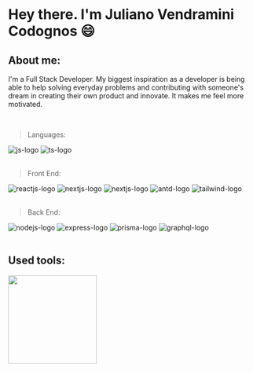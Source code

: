 # Hey there. I'm Juliano Vendramini Codognos :smile:

## About me:
I'm a Full Stack Developer. My biggest inspiration as a developer is being able to help solving everyday problems and contributing with someone's dream in creating their own product and innovate. It makes me feel more motivated.

<br>

> Languages:
<div display: flex>
  <img src="https://img.shields.io/badge/JavaScript-323330?style=for-the-badge&logo=javascript&logoColor=F7DF1E" alt="js-logo" /> 
  <img src="https://img.shields.io/badge/TypeScript-007ACC?style=for-the-badge&logo=typescript&logoColor=white" alt="ts-logo" />
</div>

<br>

> Front End:
<div display: flex>
  <img src="https://img.shields.io/badge/React-20232A?style=for-the-badge&logo=react&logoColor=61DAFB" alt="reactjs-logo" /> 
  <img src="https://img.shields.io/badge/next.js-000000?style=for-the-badge&logo=nextdotjs&logoColor=white" alt="nextjs-logo" />
  <img src="https://img.shields.io/badge/styled--components-DB7093?style=for-the-badge&logo=styled-components&logoColor=white" alt="nextjs-logo" />
  <img src="https://img.shields.io/badge/Ant%20Design-1890FF?style=for-the-badge&logo=antdesign&logoColor=white" alt="antd-logo" />
  <img src="https://img.shields.io/badge/Tailwind_CSS-38B2AC?style=for-the-badge&logo=tailwind-css&logoColor=white" alt="tailwind-logo" />
</div>

<br>

> Back End:
<div  display: flex>
  <img src="https://img.shields.io/badge/Node.js-339933?style=for-the-badge&logo=nodedotjs&logoColor=white" alt="nodejs-logo" /> 
  <img src="https://img.shields.io/badge/Express.js-000000?style=for-the-badge&logo=express&logoColor=white" alt="express-logo" />
  <img src="https://img.shields.io/badge/Prisma-3982CE?style=for-the-badge&logo=Prisma&logoColor=white" alt="prisma-logo" />
  <img src="https://img.shields.io/badge/GraphQl-E10098?style=for-the-badge&logo=graphql&logoColor=white" alt="graphql-logo" />
</div>

<br>

## Used tools: 
<img height="180em" src="https://github-readme-stats.vercel.app/api/top-langs/?username=JulianoVendramini&layout=compact&langs_count=7&theme=dark"/>


